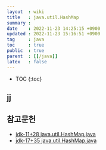 ```yaml
---
layout  : wiki
title   : java.util.HashMap
summary : 
date    : 2022-11-23 14:25:15 +0900
updated : 2022-11-23 15:16:51 +0900
tag     : java
toc     : true
public  : true
parent  : [[/java]]
latex   : false
---
```

* TOC
{:toc}

## jj

## 참고문헌

- [jdk-11+28 java.util.HashMap.java]( https://github.com/openjdk/jdk/blob/jdk-11%2B28/src/java.base/share/classes/java/util/HashMap.java )
- [jdk-17+35 java.util.HashMap.java]( https://github.com/openjdk/jdk/blob/jdk-17%2B35/src/java.base/share/classes/java/util/HashMap.java )

